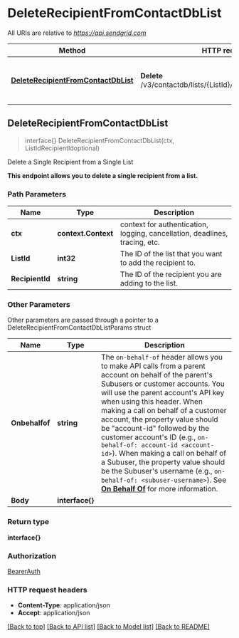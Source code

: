 # DeleteRecipientFromContactDbList

All URIs are relative to *https://api.sendgrid.com*

Method | HTTP request | Description
------------- | ------------- | -------------
[**DeleteRecipientFromContactDbList**](DeleteRecipientFromContactDbList.md#DeleteRecipientFromContactDbList) | **Delete** /v3/contactdb/lists/{ListId}/recipients/{RecipientId} | Delete a Single Recipient from a Single List



## DeleteRecipientFromContactDbList

> interface{} DeleteRecipientFromContactDbList(ctx, ListIdRecipientIdoptional)

Delete a Single Recipient from a Single List

**This endpoint allows you to delete a single recipient from a list.**

### Path Parameters


Name | Type | Description
------------- | ------------- | -------------
**ctx** | **context.Context** | context for authentication, logging, cancellation, deadlines, tracing, etc.
**ListId** | **int32** | The ID of the list that you want to add the recipient to.
**RecipientId** | **string** | The ID of the recipient you are adding to the list.

### Other Parameters

Other parameters are passed through a pointer to a DeleteRecipientFromContactDbListParams struct


Name | Type | Description
------------- | ------------- | -------------
**Onbehalfof** | **string** | The `on-behalf-of` header allows you to make API calls from a parent account on behalf of the parent's Subusers or customer accounts. You will use the parent account's API key when using this header. When making a call on behalf of a customer account, the property value should be \"account-id\" followed by the customer account's ID (e.g., `on-behalf-of: account-id <account-id>`). When making a call on behalf of a Subuser, the property value should be the Subuser's username (e.g., `on-behalf-of: <subuser-username>`). See [**On Behalf Of**](https://docs.sendgrid.com/api-reference/how-to-use-the-sendgrid-v3-api/on-behalf-of) for more information.
**Body** | **interface{}** | 

### Return type

**interface{}**

### Authorization

[BearerAuth](../README.md#BearerAuth)

### HTTP request headers

- **Content-Type**: application/json
- **Accept**: application/json

[[Back to top]](#) [[Back to API list]](../README.md#documentation-for-api-endpoints)
[[Back to Model list]](../README.md#documentation-for-models)
[[Back to README]](../README.md)

